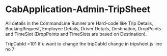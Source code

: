 # CabApplication-Admin-TripSheet
 
 All details in the CommandLine Runner are Hard-code like Trip Details, BookingRequest, Employee Details, Driver Details, Destination,
 DropPoints and TimeSlot (DropPoints and TimeSlots are based on Destination).


TripCabId =101 
If u want to change the tripCabId change in tripsheet.js line no 7
